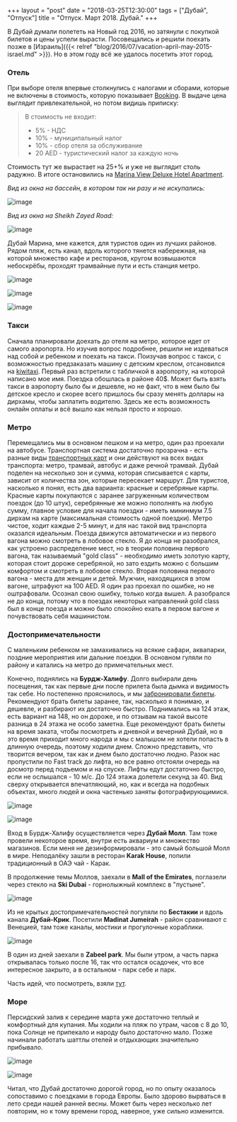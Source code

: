 +++
layout = "post"
date = "2018-03-25T12:30:00"
tags = ["Дубай", "Отпуск"]
title = "Отпуск. Март 2018. Дубай."
+++

В Дубай думали полететь на Новый год 2016, но затянули с покупкой билетов и цены успели вырасти. Посовещались и решили поехать позже в [Израиль]({{< relref "blog/2016/07/vacation-april-may-2015-israel.md" >}}). Но в этом году всё же удалось посетить этот город.

### Отель

При выборе отеля впервые столкнулись с налогами и сборами, которые не включены в стоимость, которую показывает [Booking](https://www.booking.com). В выдаче цена выглядит привлекательной, но потом видишь приписку:

> В стоимость не входит:
>
> * 5% - НДС
> * 10% - муниципальный налог
> * 10% - сбор отеля за обслуживание
> * 20 AED - туристический налог за каждую ночь

Стоимость тут же вырастает на 25+% и уже не выглядит столь радужно. В итоге остановились на [Marina View Deluxe Hotel Apartment](https://www.booking.com/hotel/ae/marina-view.en-gb.html).

*Вид из окна на бассейн, в котором так ни разу и не искупались:*

![image](/blog/2018/03/hotel-swimming-pool.JPG)

*Вид из окна на Sheikh Zayed Road:*

![image](/blog/2018/03/hotel-view.JPG)

Дубай Марина, мне кажется, для туристов один из лучших районов. Рядом пляж, есть канал, вдоль которого тянется набережная, на которой множество кафе и ресторанов, кругом возвышаются небоскрёбы, проходят трамвайные пути и есть станция метро.

![image](/blog/2018/03/dubai-marina-1.JPG)

![image](/blog/2018/03/dubai-marina-2.JPG)

![image](/blog/2018/03/dubai-marina-3.JPG)

### Такси

Сначала планировали доехать до отеля на метро, которое идет от самого аэропорта. Но изучив вопрос подробнее, решили не издеваться над собой и ребенком и поехать на такси. Поизучав вопрос с такси, с возможностью предзаказать машину с детским креслом, отсановился на [kiwitaxi](https://kiwitaxi.ru/). Первый раз встретили с табличкой в аэропорту, на которой написано мое имя. Поездка обошлась в районе 40$. Может быть взять такси в аэропорту было бы и дешевле, но не факт, что в нем было бы детское кресло и скорее всего пришлось бы сразу менять доллары на дирхамы, чтобы заплатить водителю. Здесь же есть возможность онлайн оплаты и всё вышло как нельзя просто и хорошо.

### Метро

Перемещались мы в основном пешком и на метро, один раз проехали на автобусе. Транспортная система достаточно прозрачна - есть разные виды [транспортных карт](https://www.dubai-online.com/transport/metro/tickets-fares/) и они действуют на всех видах транспорта: метро, трамвай, автобус и даже речной трамвай. Дубай поделен на несколько зон и сумма, которая списывается с карты, зависит от количества зон, которые пересекает маршрут. Для туристов, насколько я понял, есть два варианта: красные и серебряные карты. Красные карты покупаются с заранее загруженным количеством поездок (до 10 штук), серебрянные же можно пополнять на любую сумму, главное условие для начала поездки - иметь мининмум 7.5 дирхам на карте (максимальная стоимость одной поездки).
Метро чистое, ходит каждые 2-5 минут, и для нас такой вид транспорта оказался идеальным. Поезда движутся автоматически и из первого вагона можно смотреть в лобовое стекло. Я до конца не разобрался, как устроено распределение мест, но в теории половина первого вагона, так называемый "gold class" - необходимо иметь золотую карту, которая стоит дороже серебряной, но зато ездить можно с большим комфортом и смотреть в лобовое стекло. Вторая половина первого вагона - места для женщин и детей. Мужчин, находящихся в этом вагоне, штрафуют на 100 AED. Я один раз проехал по ошибке, но не оштрафовали. Осознал свою ошибку, только когда вышел. А разобрался не до конца, потому что в поездах некоторых направлений gold class был в конце поезда и можно было спокойно ехать в первом вагоне и почувствовать себя машинистом.

### Достопримечательности

С маленьким ребенком не замахивались на всякие сафари, аквапарки, поздние мероприятия или дальние поездки. В основном гуляли по району и катались на метро до примечательных мест.

Конечно, поднялись на **Бурдж-Халифу**. Долго выбирали день посещения, так как первые дни после прилета была дымка и видимость так себе. Но постепенно прояснилось, и  мы [забронировали билеты](http://www.burjkhalifa.ae/). Рекомендуют брать билеты заранее, так, насколько я понимаю, и дешевле, и разбирают их достаточно быстро. Поднимались на 124 этаж, есть вариант на 148, но он дороже, и по отзывам на такой высоте разница в 24 этажа не особо заметна. Еще рекомендуют брать билеты на время заката, чтобы посмотреть и дневной и вечерний Дубай, но в это время приходит много народа и мы с малышом не хотели попасть в длинную очередь, поэтому ходили днем. Сложно представить, что творится вечером, так как и днем было достаточно людно. Разок нас пропустили по Fast track до лифта, но все равно отстояли очередь на досмотр перед подъемом и на спуске. Лифты едут достаточно быстро, если не ослышался - 10 м/с. До 124 этажа долетели секунд за 40. Вид сверху открывается впечатляющий, но, как и всегда на подобных объектах, много людей и окна частенько заняты фотографирующимися.

![image](/blog/2018/03/burj-khalifa-1.JPG)

![image](/blog/2018/03/burj-khalifa-2.JPG)

Вход в Бурдж-Халифу осуществляется через **Дубай Молл**. Там тоже провели некоторое время, внутри есть аквариум и множество магазинов. Если меня не дезинформировали - это самый большой Молл в мире. Неподалёку зашли в ресторан **Karak House**, попили традиционный в ОАЭ чай - Карак.

В продолжение темы Моллов, заехали в **Mall of the Emirates**, поглазели через стекло на **Ski Dubai** - горнолыжный комплекс в "пустыне".

![image](/blog/2018/03/ski-dubai.jpg)

Из не крытых достопримечательностей погуляли по **Бестакии** и вдоль канала **Дубай-Крик**. Посетили **Madinat Jumeirah** - район сравнивают с Венецией, там тоже каналы, мостики и прогулочные кораблики.

![image](/blog/2018/03/madinat-jumeirah.JPG)

В один из дней заехали в **Zabeel park**. Мы были утром, а часть парка открывалась только после 16, так что остался осадочек, что все интересное закрыто, а в остальном - парк себе и парк.

Часть идей, что посмотреть, взяли [тут](https://tripmydream.com/blog/podborki/20-mest-kotorye-stoit-posetit-v-dubae).

### Море

Персидский залив к середине марта уже достаточно теплый и комфортный для купания. Мы ходили на пляж по утрам, часов с 8 до 10, пока Солнце не припекало и народу было достаточно мало. Позже начинали работать шаттлы отелей и отдыхающих значительно прибывало.

![image](/blog/2018/03/marina-beach-1.JPG)

![image](/blog/2018/03/marina-beach-2.JPG)

Читал, что Дубай достаточно дорогой город, но по опыту оказалось сопоставимо с поездками в города Европы. Было здорово вырваться в лето среди нашей ранней весны. Может быть через несколько лет повторим, но к тому времени город, наверное, уже сильно изменится.
